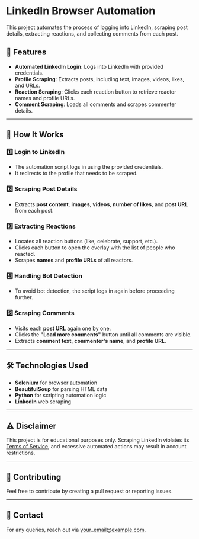 # LinkedIn Browser Automation

This project automates the process of logging into LinkedIn, scraping post details, extracting reactions, and collecting comments from each post.

## 📌 Features
- **Automated LinkedIn Login**: Logs into LinkedIn with provided credentials.
- **Profile Scraping**: Extracts posts, including text, images, videos, likes, and URLs.
- **Reaction Scraping**: Clicks each reaction button to retrieve reactor names and profile URLs.
- **Comment Scraping**: Loads all comments and scrapes commenter details.

---

## 🚀 How It Works

### 1️⃣ Login to LinkedIn
- The automation script logs in using the provided credentials.
- It redirects to the profile that needs to be scraped.

### 2️⃣ Scraping Post Details
- Extracts **post content**, **images**, **videos**, **number of likes**, and **post URL** from each post.

### 3️⃣ Extracting Reactions
- Locates all reaction buttons (like, celebrate, support, etc.).
- Clicks each button to open the overlay with the list of people who reacted.
- Scrapes **names** and **profile URLs** of all reactors.

### 4️⃣ Handling Bot Detection
- To avoid bot detection, the script logs in again before proceeding further.

### 5️⃣ Scraping Comments
- Visits each **post URL** again one by one.
- Clicks the **"Load more comments"** button until all comments are visible.
- Extracts **comment text**, **commenter's name**, and **profile URL**.

---

## 🛠️ Technologies Used
- **Selenium** for browser automation
- **BeautifulSoup** for parsing HTML data
- **Python** for scripting automation logic
- **LinkedIn** web scraping

---

## ⚠️ Disclaimer
This project is for educational purposes only. Scraping LinkedIn violates its [Terms of Service](https://www.linkedin.com/legal/user-agreement), and excessive automated actions may result in account restrictions.

---

## 🔗 Contributing
Feel free to contribute by creating a pull request or reporting issues.

---

## 📧 Contact
For any queries, reach out via [your_email@example.com](mailto:your_email@example.com).
